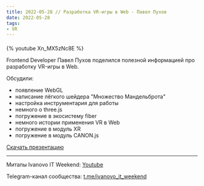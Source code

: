 ```yaml
---
title: 2022-05-28 // Разработка VR-игры в Web - Павел Пухов
date: 2022-05-28
tags:
- VR
---
```


#### 

{% youtube Xn_MX5zNc8E %}

Frontend Developer Павел Пухов поделился полезной информацией про разработку VR-игры в Web.

Обсудили:
- появление WebGL
- написание лёгкого шейдера "Множество Мандельброта"
- настройка инструментария для работы
- немного о three.js
- погружение в экосистему fiber
- немного истории применения VR в Web
- погружение в модуль XR
- погружение в модуль CANON.js

[Скачать презентацию](/ivanovo-it-weekend/images/2022-05-28/2022-05-28-razrabotka-vr-igry-v-web.pptx)

---

Митапы Ivanovo IT Weekend: [Youtube](https://www.youtube.com/channel/UCvNa9tbtI1_xgiY6F1QvQZQ)

Telegram-канал сообщества: [t.me/ivanovo_it_weekend](https://t.me/ivanovo_it_weekend)
